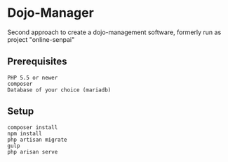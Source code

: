 # Dojo-Manager

Second approach to create a dojo-management software, formerly run as project "online-senpai"


## Prerequisites
  
    PHP 5.5 or newer
    composer
    Database of your choice (mariadb)

## Setup

    composer install
    npm install
    php artisan migrate
    gulp
    php arisan serve
